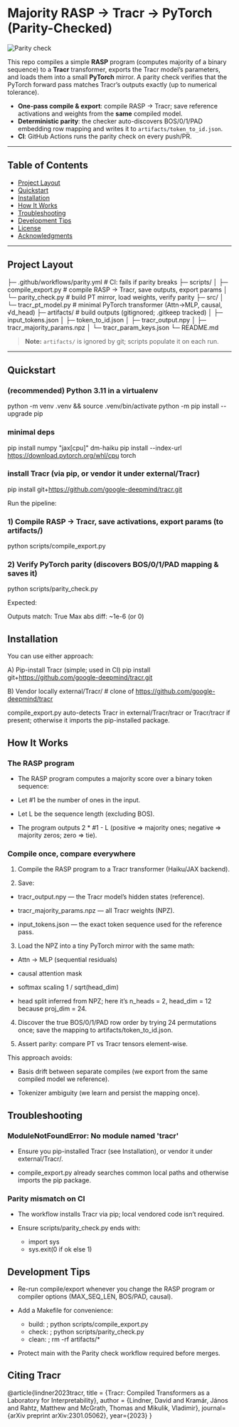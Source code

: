 # Majority RASP → Tracr → PyTorch (Parity-Checked)

![Parity check](https://github.com/DhruvParashar246/Majority-RASP-Program/actions/workflows/parity.yml/badge.svg)

This repo compiles a simple **RASP** program (computes majority of a binary sequence) to a **Tracr** transformer, exports the Tracr model’s parameters, and loads them into a small **PyTorch** mirror. A parity check verifies that the PyTorch forward pass matches Tracr’s outputs exactly (up to numerical tolerance).

- **One-pass compile & export**: compile RASP → Tracr; save reference activations and weights from the **same** compiled model.
- **Deterministic parity**: the checker auto-discovers BOS/0/1/PAD embedding row mapping and writes it to `artifacts/token_to_id.json`.
- **CI**: GitHub Actions runs the parity check on every push/PR.

---

## Table of Contents
- [Project Layout](#project-layout)
- [Quickstart](#quickstart)
- [Installation](#installation)
- [How It Works](#how-it-works)
- [Troubleshooting](#troubleshooting)
- [Development Tips](#development-tips)
- [License](#license)
- [Acknowledgments](#acknowledgments)

---

## Project Layout

├─ .github/workflows/parity.yml # CI: fails if parity breaks
├─ scripts/
│ ├─ compile_export.py # compile RASP → Tracr, save outputs, export params
│ └─ parity_check.py # build PT mirror, load weights, verify parity
├─ src/
│ └─ tracr_pt_model.py # minimal PyTorch transformer (Attn→MLP, causal, √d_head)
├─ artifacts/ # build outputs (gitignored; .gitkeep tracked)
│ ├─ input_tokens.json
│ ├─ token_to_id.json
│ ├─ tracr_output.npy
│ ├─ tracr_majority_params.npz
│ └─ tracr_param_keys.json
└─ README.md


> **Note:** `artifacts/` is ignored by git; scripts populate it on each run.

---

## Quickstart

### (recommended) Python 3.11 in a virtualenv
python -m venv .venv && source .venv/bin/activate
python -m pip install --upgrade pip

### minimal deps
pip install numpy "jax[cpu]" dm-haiku
pip install --index-url https://download.pytorch.org/whl/cpu torch

### install Tracr (via pip, or vendor it under external/Tracr)
pip install git+https://github.com/google-deepmind/tracr.git


Run the pipeline:

### 1) Compile RASP → Tracr, save activations, export params (to artifacts/)
python scripts/compile_export.py

### 2) Verify PyTorch parity (discovers BOS/0/1/PAD mapping & saves it)
python scripts/parity_check.py

Expected:

Outputs match: True
Max abs diff: ~1e-6 (or 0)

## Installation

You can use either approach:

A) Pip-install Tracr (simple; used in CI)
pip install git+https://github.com/google-deepmind/tracr.git

B) Vendor locally
external/Tracr/         # clone of https://github.com/google-deepmind/tracr

compile_export.py auto-detects Tracr in external/Tracr/tracr or Tracr/tracr if present; otherwise it imports the pip-installed package.

## How It Works

### The RASP program

* The RASP program computes a majority score over a binary token sequence:

* Let #1 be the number of ones in the input.

* Let L be the sequence length (excluding BOS).

* The program outputs 2 * #1 - L (positive ⇒ majority ones; negative ⇒ majority zeros; zero ⇒ tie).

### Compile once, compare everywhere

1. Compile the RASP program to a Tracr transformer (Haiku/JAX backend).

2. Save:

  * tracr_output.npy — the Tracr model’s hidden states (reference).

  * tracr_majority_params.npz — all Tracr weights (NPZ).

  * input_tokens.json — the exact token sequence used for the reference pass.

3. Load the NPZ into a tiny PyTorch mirror with the same math:

  * Attn → MLP (sequential residuals)

  * causal attention mask

  * softmax scaling 1 / sqrt(head_dim)

  * head split inferred from NPZ; here it’s n_heads = 2, head_dim = 12 because proj_dim = 24.

4. Discover the true BOS/0/1/PAD row order by trying 24 permutations once; save the mapping to artifacts/token_to_id.json.

5. Assert parity: compare PT vs Tracr tensors element-wise.

This approach avoids:

* Basis drift between separate compiles (we export from the same compiled model we reference).

* Tokenizer ambiguity (we learn and persist the mapping once).

## Troubleshooting

### ModuleNotFoundError: No module named 'tracr'

* Ensure you pip-installed Tracr (see Installation), or vendor it under external/Tracr/.

* compile_export.py already searches common local paths and otherwise imports the pip package.

### Parity mismatch on CI

* The workflow installs Tracr via pip; local vendored code isn’t required.

* Ensure scripts/parity_check.py ends with: 
  * import sys
  * sys.exit(0 if ok else 1)

## Development Tips

* Re-run compile/export whenever you change the RASP program or compiler options (MAX_SEQ_LEN, BOS/PAD, causal).

* Add a Makefile for convenience:

  * build:  ; python scripts/compile_export.py
  * check:  ; python scripts/parity_check.py
  * clean:  ; rm -rf artifacts/*

* Protect main with the Parity check workflow required before merges.

## Citing Tracr

@article{lindner2023tracr,
  title = {Tracr: Compiled Transformers as a Laboratory for Interpretability},
  author = {Lindner, David and Kramár, János and Rahtz, Matthew and McGrath, Thomas and Mikulik, Vladimir},
  journal={arXiv preprint arXiv:2301.05062},
  year={2023}
}
